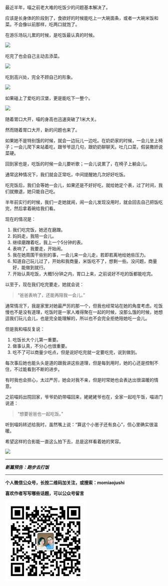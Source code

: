 最近半年，喵之前老大难的吃饭少的问题基本解决了。

应该是长身体的阶段到了，食欲好的时候能吃上一大碗面条，或者一大碗米饭和菜。不会像以前那样，吃两口就饱了。

在游乐场玩儿累的时候，是吃饭最认真的时候。

![](http://upload-images.jianshu.io/upload_images/51001-62a0404c950b69f8.jpg)

吃完了也会自己主动去添菜。

![](http://upload-images.jianshu.io/upload_images/51001-076ba5348dbf6f1f.jpg)

吃到高兴处，完全不顾自己的形象。

![](http://upload-images.jianshu.io/upload_images/51001-31d35dac63d112a1.jpg)

如果碰上了爱吃的汉堡，更是能吃下一整个。

![](http://upload-images.jianshu.io/upload_images/51001-13cad792cf34bce6.jpg)

随着胃口大开，喵的身高也迅速突破了1米大关。

然而随着胃口大开，新的问题也来了。

如果她不是特别饿的时候，就会一边玩儿一边吃。在奶奶家的时候，一会儿坐上椅子；一会儿爬下来站着吃，跟爷爷逗几句，跟奶奶聊聊天。吐几口菜，假装撒娇说菜硬。

回到家也是，吃饭的时候一会儿要听歌；一会儿说累了，在椅子上躺会儿。

通常这种情况下，我们就会正常吃，中间提醒她几次好好吃饭。

吃完饭后，我们会等她一会儿，如果还是不好好吃，就给她定个表，过了时间，我们就撤退，她只能自己吃。

半年前实行的时候，我们一走她就闹，闹一会儿发现没用时，就会回去自己把饭吃完，然后拿着碗给我们看。

现在的情况是：

1. 我们吃完饭，她还在磨蹭。
2. 妈妈走，我陪一会儿。
3. 继续磨蹭着吃，我上一个5分钟的表。
4. 表响了，我要走，开始闹。
5. 我在她周围干些别的事，一会儿来一会儿走，若即若离地给她些压力。
6. 知道自己玩儿过了，开始和我商量，米饭吃不了，想剩一些。没问题，商量好，能做到就行。
7. 开始认真吃饭，大概5分钟之内，胃口上来，之前说好不吃的饭都能吃完。

以至于，现在我们吃完要走，她就会说：

>“爸爸表响了，还能再陪我一会儿。”

通常情况下，我是家里对她最严厉的那一个，但我也经常站在她的角度考虑。吃饭慢也不是没有道理，吃饭时是一家人难得聚在一起的时候，没那么饿的时候，她想逗我们玩儿会儿，也是完全能理解的，所以也不会完全拒绝陪她吃一会儿。

但是我和喵反复说：

1. 吃饭长大个儿第一重要。
2. 做事认真，不分心也很重要。
3. 吃不了可以商量少吃点，但是说好吃完就一定要吃完，说到做到。

每次事后她也能头头是道的跟我讲这些道理，但是每到用时，她的心还是控制不住，不过能看到不断的进步。

有时我也会担心，太过严厉，她会对我不亲，但是时常她也会表达出很温暖的情意。

之前喵妈出院回家，爷爷奶奶带喵回来，姥姥姥爷也在，全家一起吃午饭，喵进门说道：

>“想要爸爸也一起吃饭。”

听到喵妈转述给我时，虽然嘴上说：“算这个小崽子还有良心”，但心里确实很温暖。

希望这样的合影能一直这么拍下去，总是这样看着她的笑容。

![](http://upload-images.jianshu.io/upload_images/51001-91a8d2c862dfd342.jpg)


***

***新篇预告：跑步去打饭***

***


**个人微信公众号，长按二维码加关注，或搜索：momiaojushi**

**喜欢作者写写哪些话题，可以公众号留言**

![](https://github.com/jiluofu/jiluofu.github.com/raw/master/momiaojushi/static/qrcode.jpg)